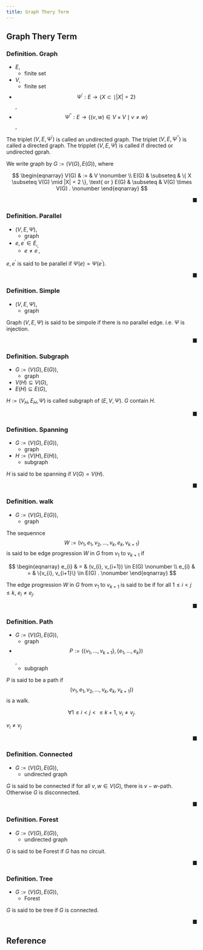 ```yaml
---
title: Graph Thery Term
---
```


## Graph Thery Term


### Definition. Graph
* $E$,
    * finite set
* $V$,
    * finite set
* $$\Psi^{\prime}: E \rightarrow \{X \subset \mid |X| = 2\}$$,
* $$\Psi^{\prime\prime}: E \rightarrow \{(v, w) \in V \times V \mid v \neq w\}$$,

The triplet $(V, E, \Psi^{\prime})$ is called an undirected graph.
The triplet $(V, E, \Psi^{\prime\prime})$ is called a directed graph.
The tripplet $(V, E, \Psi)$ is called if directed or undirected gprah.

We write graph by $G := (V(G), E(G))$, where

$$
\begin{eqnarray}
    V(G)
    & := &
        V
    \nonumber
    \\
    E(G)
    & \subseteq &
        \{
            X \subseteq V(G)
            \mid
            |X| = 2
        \},
    \text{ or }
    E(G)
    & \subseteq &
        V(G) \times V(G)
    .
    \nonumber
\end{eqnarray}
$$

<div class="end-of-statement" style="text-align: right">■</div>

### Definition. Parallel
* $(V, E, \Psi)$,
    * graph
* $e, e^{\prime} \in E$,
    * $e \neq e^{\prime}$,

$e, e^{\prime}$ is said to be parallel if $\Psi(e) = \Psi(e^{\prime})$.

<div class="end-of-statement" style="text-align: right">■</div>

### Definition. Simple
* $(V, E, \Psi)$,
    * graph

Graph $(V, E, \Psi)$ is said to be simpole if there is no parallel edge.
i.e. $\Psi$ is injection.

<div class="end-of-statement" style="text-align: right">■</div>

### Definition. Subgraph
* $G := (V(G), E(G))$,
    * graph
* $V(H) \subseteq V(G)$,
* $E(H) \subseteq E(G)$,

$H := (V_{H}, E_{H}, \Psi)$ is called subgraph of $(E, V, \Psi)$.
$G$ contain $H$.

<div class="end-of-statement" style="text-align: right">■</div>

### Definition. Spanning
* $G := (V(G), E(G))$,
    * graph
* $H := (V(H), E(H))$,
    * subgraph

$H$ is said to be spanning if $V(G) = V(H)$.

<div class="end-of-statement" style="text-align: right">■</div>

### Definition. walk
* $G := (V(G), E(G))$,
    * graph

The sequennce $$W := (v_{1}, e_{1}, v_{2}, \ldots, v_{k}, e_{k}, v_{k+1})$$ is said to be edge progression $W$ in $G$ from $v_{1}$ to $v_{k+1}$ if

$$
\begin{eqnarray}
    e_{i}
    & = &
        (v_{i}, v_{i+1})
        \in E(G)
    \nonumber
    \\
    e_{i}
    & = &
        \{v_{i}, v_{i+1}\}
        \in E(G)
    .
    \nonumber
\end{eqnarray}
$$

The edge progression $W$ in $G$ from $v_{1}$ to $v_{k+1}$ is said to be if for all $1 \le i < j \le k$, $e_{i} \neq e_{j}$.

<div class="end-of-statement" style="text-align: right">■</div>

### Definition. Path
* $G := (V(G), E(G))$,
    * graph
* $$P := (\{v_{1}, \ldots, v_{k+1}\}, \{e_{1}, \ldots, e_{k}\})$$,
    * subgraph

$P$ is said to be a path if $$(v_{1}, e_{1}, v_{2}, \ldots, v_{k}, e_{k}, v_{k+1}))$$ is a walk.

$$
    \forall 1 \le i < j < \le k + 1,
    \
    v_{i} \neq v_{j}
    .
$$

$v_{i} \neq v_{j}$

<div class="end-of-statement" style="text-align: right">■</div>

### Definition. Connected
* $G := (V(G), E(G))$,
    * undirected graph

$G$ is said to be connected if for all $v, w \in V(G)$, there is $v-w$-path.
Otherwise $G$ is disconnected.

<div class="end-of-statement" style="text-align: right">■</div>

### Definition. Forest
* $G := (V(G), E(G))$,
    * undirected graph

$G$ is said to be Forest if $G$ has no circuit.

<div class="end-of-statement" style="text-align: right">■</div>

### Definition. Tree
* $G := (V(G), E(G))$,
    * Forest

$G$ is said to be tree if $G$ is connected.

<div class="end-of-statement" style="text-align: right">■</div>

## Reference

